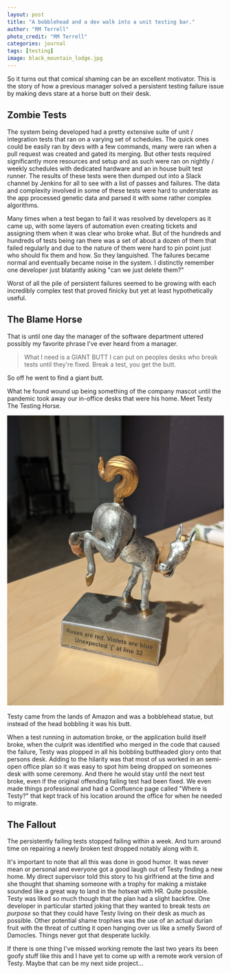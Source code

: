 ```yaml
---
layout: post
title: "A bobblehead and a dev walk into a unit testing bar."
author: "RM Terrell"
photo_credit: "RM Terrell"
categories: journal
tags: [testing]
image: black_mountain_lodge.jpg
---
```


So it turns out that comical shaming can be an excellent motivator. This is the story of how a previous manager solved a persistent testing failure issue by making devs stare at a horse butt on their desk.

## Zombie Tests

The system being developed had a pretty extensive suite of unit / integration tests that ran on a varying set of schedules. The quick ones could be easily ran by devs with a few commands, many were ran when a pull request was created and gated its merging. But other tests required significantly more resources and setup and as such were ran on nightly / weekly schedules with dedicated hardware and an in house built test runner. The results of these tests were then dumped out into a Slack channel by Jenkins for all to see with a list of passes and failures. The data and complexity involved in some of these tests were hard to understate as the app processed genetic data and parsed it with some rather complex algorithms.

Many times when a test began to fail it was resolved by developers as it came up, with some layers of automation even creating tickets and assigning them when it was clear who broke what. But of the hundreds and hundreds of tests being ran there was a set of about a dozen of them that failed regularly and due to the nature of them were hard to pin point just who should fix them and how. So they languished. The failures became normal and eventually became noise in the system. I distinctly remember one developer just blatantly asking "can we just delete them?"

Worst of all the pile of persistent failures seemed to be growing with each incredibly complex test that proved finicky but yet at least hypothetically useful.

## The Blame Horse

That is until one day the manager of the software department uttered possibly my favorite phrase I've ever heard from a manager.

> What I need is a GIANT BUTT I can put on peoples desks who break tests until they're fixed. Break a test, you get the butt.

So off he went to find a giant butt.

What he found wound up being something of the company mascot until the pandemic took away our in-office desks that were his home. Meet Testy The Testing Horse.

![testy](/assets/img/shame-trophy/testy.jpg)

Testy came from the lands of Amazon and was a bobblehead statue, but instead of the head bobbling it was his butt.

When a test running in automation broke, or the application build itself broke, when the culprit was identified who merged in the code that caused the failure, Testy was plopped in all his bobbling buttheaded glory onto that persons desk. Adding to the hilarity was that most of us worked in an semi-open office plan so it was easy to spot him being dropped on someones desk with some ceremony. And there he would stay until the next test broke, even if the original offending failing test had been fixed. We even made things professional and had a Confluence page called "Where is Testy?" that kept track of his location around the office for when he needed to migrate.

## The Fallout

The persistently failing tests stopped failing within a week. And turn around time on repairing a newly broken test dropped notably along with it.

It's important to note that all this was done in good humor. It was never mean or personal and everyone got a good laugh out of Testy finding a new home. My direct supervisor told this story to his girlfriend at the time and she thought that shaming someone with a trophy for making a mistake sounded like a great way to land in the hotseat with HR. Quite possible. Testy was liked so much though that the plan had a slight backfire. One developer in particular started joking that they wanted to break tests _on purpose_ so that they could have Testy living on their desk as much as possible. Other potential shame trophies was the use of an actual durian fruit with the threat of cutting it open hanging over us like a smelly Sword of Damocles. Things never got that desperate luckily.

If there is one thing I've missed working remote the last two years its been goofy stuff like this and I have yet to come up with a remote work version of Testy. Maybe that can be my next side project...
